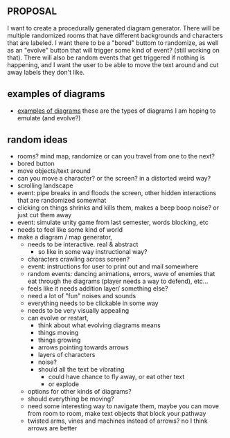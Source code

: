 ## PROPOSAL

I want to create a procedurally generated diagram generator. There will be multiple randomized rooms that have different backgrounds and characters that are labeled. I want there to be a "bored" buttom to randomize, as well as an "evolve" button that will trigger some kind of event? (still working on that). There will also be random events that get triggered if nothing is happening, and I want the user to be able to move the text around and cut away labels they don't like. 

## examples of diagrams

- [examples of diagrams](https://chrisdivincenzo.github.io/Thesis/diagrams.html) these are the types of diagrams I am hoping to emulate (and evolve?)

## random ideas
- rooms? mind map, randomize or can you travel from one to the next?
- bored button
- move objects/text around
- can you move a character? or the screen? in a distorted weird way?
- scrolling landscape
- event: pipe breaks in and floods the screen, other hidden interactions that are randomized somewhat
- clicking on things shrinks and kills them, makes a beep boop noise? or just cut them away
- event: simulate unity game from last semester, words blocking, etc
- needs to feel like some kind of world
- make a diagram / map generator,
	- needs to be interactive. real & abstract
		- so like in some way instructional way?
    - characters crawling across screen?
    - event: instructions for user to print out and mail somewhere
    - random events: dancing animations, errors, wave of enemies that eat through the diagrams (player needs a way to defend), etc... 
    - feels like it needs addition layer/ something else?
    - need a lot of "fun" noises and sounds
    - everything needs to be clickable in some way
    - needs to be very visually appealing
    - can evolve or restart, 
    	- think about what evolving diagrams means
        - things moving
        - things growing
        - arrows pointing towards arrows
        - layers of characters
        - noise?
        - should all the text be vibrating
        	- could have chance to fly away, or eat other text
            - or explode
    - options for other kinds of diagrams?
    - should everything be moving?
    - need some interesting way to navigate them, maybe you can move from room to room, make text objects that block your pathway
    - twisted arms, vines and machines instead of arrows? no I think arrows are better
